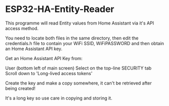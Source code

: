 # ESP32-HA-Entity-Reader
This programme will read Entity values from Home Assistant via it's API access method.

You need to locate both files in the same directory, then edit the credentials.h file to contain your WiFi SSID, WiFiPASSWORD and then obtain an Home Assistant API key.

Get an Home Assistant API Key from:

User (bottom left of main screen)
Select on the top-line SECURITY tab
Scroll down to 'Long-lived access tokens'

Create the key and make a copy somewhere, it can't be retrieved after being created!

It's a long key so use care in copying and storing it.




